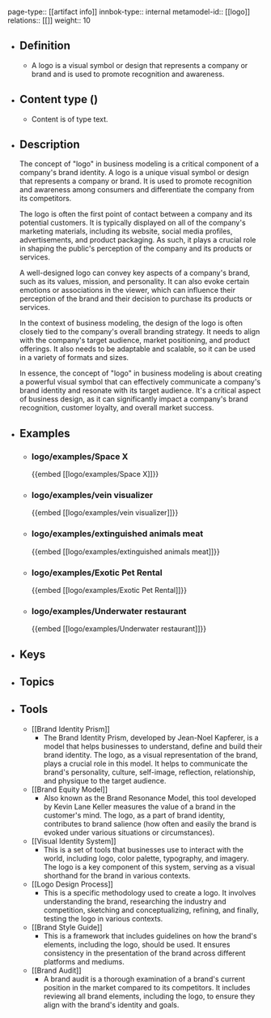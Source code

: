 page-type:: [[artifact info]]
innbok-type:: internal
metamodel-id:: [[logo]]
relations:: [[]]
weight:: 10

- ## Definition
  - A logo is a visual symbol or design that represents a company or brand and is used to promote recognition and awareness.
- ## Content type ()
  - Content is of type text.
  
- ## Description
  The concept of "logo" in business modeling is a critical component of a company's brand identity. A logo is a unique visual symbol or design that represents a company or brand. It is used to promote recognition and awareness among consumers and differentiate the company from its competitors.
  
  The logo is often the first point of contact between a company and its potential customers. It is typically displayed on all of the company's marketing materials, including its website, social media profiles, advertisements, and product packaging. As such, it plays a crucial role in shaping the public's perception of the company and its products or services.
  
  A well-designed logo can convey key aspects of a company's brand, such as its values, mission, and personality. It can also evoke certain emotions or associations in the viewer, which can influence their perception of the brand and their decision to purchase its products or services.
  
  In the context of business modeling, the design of the logo is often closely tied to the company's overall branding strategy. It needs to align with the company's target audience, market positioning, and product offerings. It also needs to be adaptable and scalable, so it can be used in a variety of formats and sizes.
  
  In essence, the concept of "logo" in business modeling is about creating a powerful visual symbol that can effectively communicate a company's brand identity and resonate with its target audience. It's a critical aspect of business design, as it can significantly impact a company's brand recognition, customer loyalty, and overall market success.
- ## Examples
  - ### logo/examples/Space X
    {{embed [[logo/examples/Space X]]}}
  - ### logo/examples/vein visualizer
    {{embed [[logo/examples/vein visualizer]]}}
  - ### logo/examples/extinguished animals meat
    {{embed [[logo/examples/extinguished animals meat]]}}
  - ### logo/examples/Exotic Pet Rental
    {{embed [[logo/examples/Exotic Pet Rental]]}}
  - ### logo/examples/Underwater restaurant
    {{embed [[logo/examples/Underwater restaurant]]}}
  
- ## Keys
  
- ## Topics
  
- ## Tools
  - [[Brand Identity Prism]]
    - The Brand Identity Prism, developed by Jean-Noel Kapferer, is a model that helps businesses to understand, define and build their brand identity. The logo, as a visual representation of the brand, plays a crucial role in this model. It helps to communicate the brand's personality, culture, self-image, reflection, relationship, and physique to the target audience.
  - [[Brand Equity Model]]
    - Also known as the Brand Resonance Model, this tool developed by Kevin Lane Keller measures the value of a brand in the customer's mind. The logo, as a part of brand identity, contributes to brand salience (how often and easily the brand is evoked under various situations or circumstances).
  - [[Visual Identity System]]
    - This is a set of tools that businesses use to interact with the world, including logo, color palette, typography, and imagery. The logo is a key component of this system, serving as a visual shorthand for the brand in various contexts.
  - [[Logo Design Process]]
    - This is a specific methodology used to create a logo. It involves understanding the brand, researching the industry and competition, sketching and conceptualizing, refining, and finally, testing the logo in various contexts.
  - [[Brand Style Guide]]
    - This is a framework that includes guidelines on how the brand's elements, including the logo, should be used. It ensures consistency in the presentation of the brand across different platforms and mediums.
  - [[Brand Audit]]
    - A brand audit is a thorough examination of a brand's current position in the market compared to its competitors. It includes reviewing all brand elements, including the logo, to ensure they align with the brand's identity and goals.

